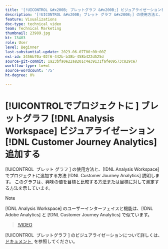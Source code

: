 ```yaml
---
title: '[!UICONTROL &#x200B; ブレットグラフ &#x200B;] ビジュアライゼーションをプロジェクト  [!DNL Analysis Workspace]  追加'
description: '[!UICONTROL &#x200B; ブレット グラフ &#x200B;] の使用方法と、 [!DNL Analysis Workspace]  のプロジェクトにブレット グラフを追加する方法  [!DNL Customer Journey Analytics] ついて説明します。'
feature: Visualizations
doc-type: technical video
team: Technical Marketing
thumbnail: 23989.jpg
kt: 13403
role: User
level: Beginner
last-substantial-update: 2023-06-07T00:00:00Z
exl-id: 3456b70a-02f6-442b-b38b-458b422d525d
source-git-commit: 1a23bfa0e22a8201c4e39131fafe09573c829ce7
workflow-type: tm+mt
source-wordcount: '75'
ht-degree: 0%

---
```


# [!UICONTROL &#x200B; でプロジェクトに &#x200B;] ブレットグラフ [!DNL Analysis Workspace] ビジュアライゼーション [!DNL Customer Journey Analytics] 追加する

[!UICONTROL &#x200B; ブレット グラフ &#x200B;] の使用方法と、[!DNL Analysis Workspace] でプロジェクトに追加する方法 [!DNL Customer Journey Analytics] 説明します。 このグラフは、興味の値を目標と比較する方法または目標に対して測定する方法を示しています。

>[!NOTE]
>
>[!DNL Analysis Workspace] のユーザーインターフェイスと機能は、[!DNL Adobe Analytics] と [!DNL Customer Journey Analytics] で似ています。

>[!VIDEO](https://video.tv.adobe.com/v/41510/?quality=12&learn=on&captions=jpn)

[!UICONTROL &#x200B; ブレットグラフ &#x200B;] のビジュアライゼーションについて詳しくは、[&#x200B; ドキュメント &#x200B;](https://experienceleague.adobe.com/docs/analytics-platform/using/cja-workspace/visualizations/bullet-graph.html?lang=ja) を参照してください。
